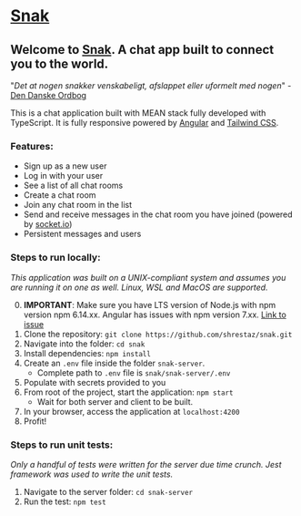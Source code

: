 # [Snak](https://snak.vercel.app/)

## Welcome to [Snak](https://snak.vercel.app/). A chat app built to connect you to the world.

"_Det at nogen snakker venskabeligt, afslappet eller uformelt med nogen_" - [Den Danske Ordbog](https://ordnet.dk/ddo/ordbog?query=snak)

This is a chat application built with MEAN stack fully developed with TypeScript. It is fully responsive powered by [Angular](https://angular.io/) and [Tailwind CSS](https://tailwindcss.com/).

### Features:

- Sign up as a new user
- Log in with your user
- See a list of all chat rooms
- Create a chat room
- Join any chat room in the list
- Send and receive messages in the chat room you have joined (powered by [socket.io](https://socket.io/))
- Persistent messages and users

### Steps to run locally:

_This application was built on a UNIX-compliant system and assumes you are running it on one as well. Linux, WSL and MacOS are supported._

0. **IMPORTANT**: Make sure you have LTS version of Node.js with npm version npm 6.14.xx. Angular has issues with npm version 7.xx. [Link to issue](https://github.com/angular/angular-cli/issues/19957)
1. Clone the repository: `git clone https://github.com/shrestaz/snak.git`
2. Navigate into the folder: `cd snak`
3. Install dependencies: `npm install`
4. Create an `.env` file inside the folder `snak-server`.
   - Complete path to `.env` file is `snak/snak-server/.env`
5. Populate with secrets provided to you
6. From root of the project, start the application: `npm start`
   - Wait for both server and client to be built.
7. In your browser, access the application at `localhost:4200`
8. Profit!

### Steps to run unit tests:

_Only a handful of tests were written for the server due time crunch. Jest framework was used to write the unit tests._

1. Navigate to the server folder: `cd snak-server`
2. Run the test: `npm test`
